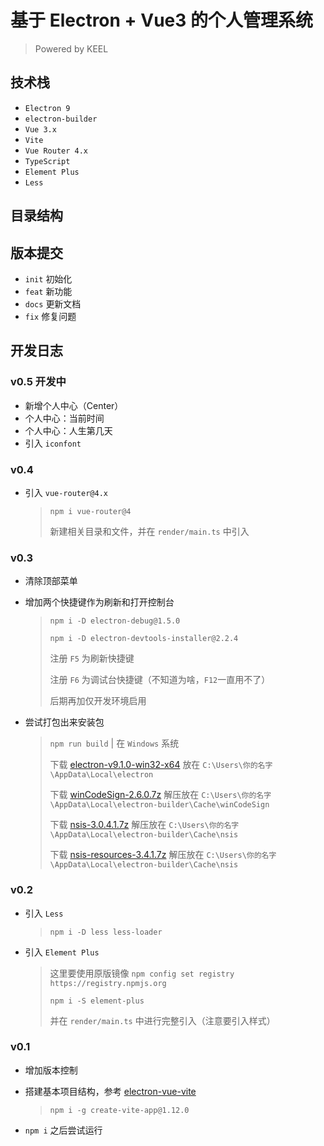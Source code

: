 # 基于 Electron + Vue3 的个人管理系统

> Powered by KEEL



## 技术栈

- `Electron 9` 
- `electron-builder`
- `Vue 3.x`
- `Vite`
- `Vue Router 4.x`
- `TypeScript`
- `Element Plus`
- `Less`



## 目录结构

## 版本提交

- `init` 初始化
- `feat` 新功能
- `docs` 更新文档
- `fix` 修复问题



## 开发日志

### v0.5 开发中

- 新增个人中心（Center）
- 个人中心：当前时间
- 个人中心：人生第几天
- 引入 `iconfont`

### v0.4

- 引入 `vue-router@4.x`

  > `npm i vue-router@4`
  >
  > 新建相关目录和文件，并在 `render/main.ts` 中引入

### v0.3

- 清除顶部菜单

- 增加两个快捷键作为刷新和打开控制台

  > `npm i -D electron-debug@1.5.0`
  >
  > `npm i -D electron-devtools-installer@2.2.4`
  >
  > 注册 `F5` 为刷新快捷键
  >
  > 注册 `F6` 为调试台快捷键（不知道为啥，`F12`一直用不了）
  >
  > 后期再加仅开发环境启用

- 尝试打包出来安装包

  > `npm run build` | 在 `Windows` 系统
  >
  > 下载 [electron-v9.1.0-win32-x64](https://github.com/electron/electron/releases/download/v9.1.0/electron-v9.1.0-win32-x64.zip) 放在 `C:\Users\你的名字\AppData\Local\electron`
  >
  > 下载 [winCodeSign-2.6.0.7z](https://github.com/electron-userland/electron-builder-binaries/releases/download/winCodeSign-2.6.0/winCodeSign-2.6.0.7z) 解压放在 `C:\Users\你的名字\AppData\Local\electron-builder\Cache\winCodeSign`
  >
  > 下载 [nsis-3.0.4.1.7z](https://github.com/electron-userland/electron-builder-binaries/releases/download/nsis-3.0.4.1/nsis-3.0.4.1.7z) 解压放在 `C:\Users\你的名字\AppData\Local\electron-builder\Cache\nsis`
  >
  > 下载 [nsis-resources-3.4.1.7z](https://github.com/electron-userland/electron-builder-binaries/releases/download/nsis-resources-3.4.1/nsis-resources-3.4.1.7z) 解压放在 `C:\Users\你的名字\AppData\Local\electron-builder\Cache\nsis`

### v0.2

- 引入 `Less` 

  > `npm i -D less less-loader`

- 引入 `Element Plus` 

  > 这里要使用原版镜像 `npm config set registry https://registry.npmjs.org`
  >
  > `npm i -S element-plus`
  >
  > 并在 `render/main.ts` 中进行完整引入（注意要引入样式）

### v0.1

- 增加版本控制

- 搭建基本项目结构，参考 [electron-vue-vite](https://github.com/caoxiemeihao/electron-vue-vite)

  > `npm i -g create-vite-app@1.12.0`

- `npm i` 之后尝试运行